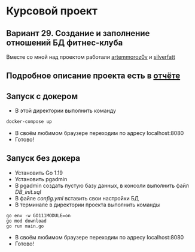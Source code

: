 # Курсовой проект

## Вариант 29. Создание и заполнение отношений БД фитнес-клуба

Вместе со мной над проектом работали [artemmoroz0v](https://github.com/artemmoroz0v) и [silverfatt](https://github.com/silverfatt)

## Подробное описание проекта есть в [отчёте](docs/report.pdf)

## Запуск с докером

* В этой директории выполнить команду 

```bash
docker-compose up
```

* В своём любимом браузере переходим по адресу localhost:8080
* Готово!

## Запуск без докера

* Установить Go 1.19
* Установить pgadmin
* В pgadmin создать пустую базу данных, в консоли выполнить файл *DB_init.sql*
* В файле *config.yml* вставить свои настройки БД
* В терминале в директории проекта выполнить команды

```(Go)
go env -w GO111MODULE=on
go mod download
go run main.go
```

* В своём любимом браузере переходим по адресу localhost:8080
* Готово!
